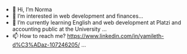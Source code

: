 - 👋 Hi, I’m Norma
- 👀 I’m interested in web development and finances...
- 🌱 I’m currently learning English and web development at Platzi and accounting public at the University ...
- 📫 How to reach me? https://www.linkedin.com/in/yamileth-d%C3%ADaz-107246205/ ...

<!---
yami-normix/yami-normix is a ✨ special ✨ repository because its `README.md` (this file) appears on your GitHub profile.
You can click the Preview link to take a look at your changes.
--->
